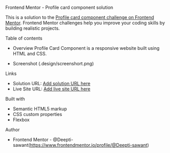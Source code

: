  Frontend Mentor - Profile card component solution

This is a solution to the [Profile card component challenge on Frontend Mentor](https://www.frontendmentor.io/challenges/profile-card-component-cfArpWshJ). Frontend Mentor challenges help you improve your coding skills by building realistic projects. 

Table of contents

- Overview
Profile Card Component is a responsive website built using HTML and CSS.

- Screenshot
(.design/screenshort.png)

Links
 - Solution URL: [Add solution URL here](https://your-solution-url.com)
- Live Site URL: [Add live site URL here](https://your-live-site-url.com)

Built with
- Semantic HTML5 markup
- CSS custom properties
- Flexbox


Author
- Frontend Mentor - @Deepti-sawant(https://www.frontendmentor.io/profile/@Deepti-sawant)



